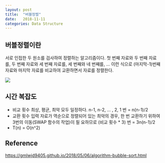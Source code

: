 ```yaml
---
layout: post
title:  "버블정렬"
date:   2018-11-11
categories: Data Structure
---
```


## 버블정렬이란

서로 인접한 두 원소를 검사하여 정렬하는 알고리즘이다.
첫 번째 자료와 두 번째 자료를, 두 번째 자료와 세 번째 자료를, 세 번째와 네 번째를, … 이런 식으로 (마지막-1)번째 자료와 마지막 자료를 비교하여 교환하면서 자료를 정렬한다.

![](/image/bubbleSort01.png)

## 시간 복잡도

- 비교 횟수
  최상, 평균, 최악 모두 일정하다.  n-1, n-2, … , 2, 1 번 = n(n-1)/2
- 교환 횟수
  입력 자료가 역순으로 정렬되어 있는 최악의 경우, 한 번 교환하기 위하여 3번의 이동(SWAP 함수의 작업)이 필
  요하므로 (비교 횟수 * 3) 번 = 3n(n-1)/2
- T(n) = O(n^2)

## Reference

<https://gmlwjd9405.github.io/2018/05/06/algorithm-bubble-sort.html>